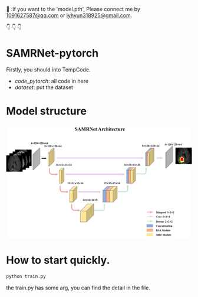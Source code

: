 :rabbit: :If you want to the 'model.pth', Please connect me by 1091627587@qq.com or lyhyun318925@gmail.com.


:point_down: :point_down: :point_down:

# SAMRNet-pytorch
  Firstly, you should into TempCode.
  - *code_pytorch*: all code in here
  - *dataset*: put the dataset

# Model structure
![SAMRNet](./picture/Net.png)

# How to start quickly.
  ```bash
  python train.py
```

the train.py has some arg, you can find the detail in the file.
